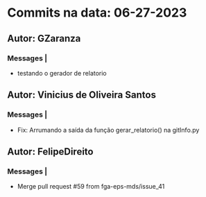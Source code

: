 # Commits na data: 06-27-2023

## Autor: GZaranza 

### Messages | 

- testando o gerador de relatorio 


## Autor: Vinicius de Oliveira Santos 

### Messages | 

- Fix: Arrumando a saída da função gerar_relatorio() na gitInfo.py 


## Autor: FelipeDireito 

### Messages | 

- Merge pull request #59 from fga-eps-mds/issue_41 


